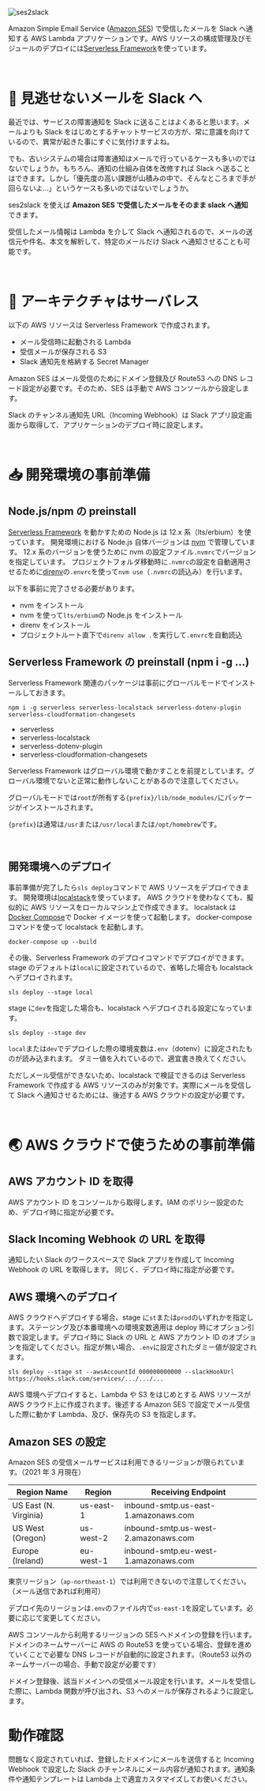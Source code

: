 ![ses2slack](https://i.gyazo.com/27885f31d143fce88ff1c20b2d880a28.png "ses2slack")

Amazon Simple Email Service ([Amazon SES](https://aws.amazon.com/jp/ses/)) で受信したメールを Slack へ通知する AWS Lambda アプリケーションです。AWS リソースの構成管理及びモジュールのデプロイには[Serverless Framework](https://www.serverless.com/)を使っています。

<br />

# 💌 見逃せないメールを Slack へ

最近では、サービスの障害通知を Slack に送ることはよくあると思います。メールよりも Slack をはじめとするチャットサービスの方が、常に意識を向けているので、異常が起きた事にすぐに気付けますよね。

でも、古いシステムの場合は障害通知はメールで行っているケースも多いのではないでしょうか。もちろん、通知の仕組み自体を改修すれば Slack へ送ることはできます。しかし「優先度の高い課題が山積みの中で、そんなところまで手が回らないよ…」というケースも多いのではないでしょうか。

ses2slack を使えば **Amazon SES で受信したメールをそのまま slack へ通知** できます。

受信したメール情報は Lambda を介して Slack へ通知されるので、メールの送信元や件名、本文を解析して、特定のメールだけ Slack へ通知させることも可能です。

<br />

# 📮 アーキテクチャはサーバレス

以下の AWS リソースは Serverless Framework で作成されます。

- メール受信時に起動される Lambda
- 受信メールが保存される S3
- Slack 通知先を格納する Secret Manager

Amazon SES はメール受信のためにドメイン登録及び Route53 への DNS レコード設定が必要です。そのため、SES は手動で AWS コンソールから設定します。

Slack のチャンネル通知先 URL（Incoming Webhook）は Slack アプリ設定画面から取得して、アプリケーションのデプロイ時に設定します。

<br />

# 📥 開発環境の事前準備

## Node.js/npm の preinstall

[Serverless Framework](https://www.serverless.com/) を動かすための Node.js は 12.x 系（lts/erbium）を使っています。
開発環境における Node.js 自体バージョンは [nvm](https://github.com/nvm-sh/nvm) で管理しています。
12.x 系のバージョンを使うために nvm の設定ファイル`.nvmrc`でバージョンを指定しています。
プロジェクトフォルダ移動時に`.nvmrc`の設定を自動適用させるために[direnv](https://github.com/direnv/direnv)の`.envrc`を使って`nvm use`（`.nvmrc`の読込み）を行います。

以下を事前に完了させる必要があります。

- nvm をインストール
- nvm を使って`lts/erbium`の Node.js をインストール
- direnv をインストール
- プロジェクトルート直下で`direnv allow .`を実行して`.envrc`を自動読込

## Serverless Framework の preinstall (npm i -g ...)

Serverless Framework 関連のパッケージは事前にグローバルモードでインストールしておきます。

```
npm i -g serverless serverless-localstack serverless-dotenv-plugin serverless-cloudformation-changesets
```

- serverless
- serverless-localstack
- serverless-dotenv-plugin
- serverless-cloudformation-changesets

Serverless Framework はグローバル環境で動かすことを前提としています。グローバル環境でないと正常に動作しないことがあるので注意してください。

グローバルモードでは`root`が所有する`{prefix}/lib/node_modules/`にパッケージがインストールされます。

`{prefix}`は通常は`/usr`または`/usr/local`または`/opt/homebrew`です。

<br />

## 開発環境へのデプロイ

事前準備が完了したら`sls deploy`コマンドで AWS リソースをデプロイできます。
開発環境は[localstack](https://github.com/localstack/localstack)を使っています。
AWS クラウドを使わなくても、擬似的に AWS リソースをローカルマシン上で作成できます。
localstack は[Docker Compose](https://docs.docker.jp/compose/toc.html)で Docker イメージを使って起動します。
docker-compose コマンドを使って localstack を起動します。

```
docker-compose up --build
```

その後、Serverless Framework のデプロイコマンドでデプロイができます。
stage のデフォルトは`local`に設定されているので、省略した場合も localstack へデプロイされます。

```
sls deploy --stage local
```

stage に`dev`を指定した場合も、localstack へデプロイされる設定になっています。

```
sls deploy --stage dev
```

`local`または`dev`でデプロイした際の環境変数は`.env`（dotenv）に設定されたものが読み込まれます。
ダミー値を入れているので、適宜書き換えてください。

ただしメール受信ができないため、localstack で検証できるのは Serverless Framework で作成する AWS リソースのみが対象です。実際にメールを受信して Slack へ通知させるためには、後述する AWS クラウドの設定が必要です。

<br />

# 🌏 AWS クラウドで使うための事前準備

## AWS アカウント ID を取得

AWS アカウント ID をコンソールから取得します。IAM のポリシー設定のため、デプロイ時に指定が必要です。

## Slack Incoming Webhook の URL を取得

通知したい Slack のワークスペースで Slack アプリを作成して Incoming Webhook の URL を取得します。
同じく、デプロイ時に指定が必要です。

## AWS 環境へのデプロイ

AWS クラウドへデプロイする場合、stage に`st`または`prod`のいずれかを指定します。ステージング及び本番環境への環境変数適用は deploy 時にオプション引数で設定します。デプロイ時に Slack の URL と AWS アカウント ID のオプションを指定してください。指定が無い場合、`.env`に設定されたダミー値が設定されます。

```
sls deploy --stage st --awsAccountId 000000000000 --slackHookUrl https://hooks.slack.com/services/.../.../...
```

AWS 環境へデプロイすると、Lambda や S3 をはじめとする AWS リソースが AWS クラウド上に作成されます。後述する Amazon SES で設定でメール受信した際に動かす Lambda、及び、保存先の S3 を指定します。

## Amazon SES の設定

Amazon SES の受信メールサービスは利用できるリージョンが限られています。（2021 年 3 月現在）

| Region Name           | Region    | Receiving Endpoint                   |
| --------------------- | --------- | ------------------------------------ |
| US East (N. Virginia) | us-east-1 | inbound-smtp.us-east-1.amazonaws.com |
| US West (Oregon)      | us-west-2 | inbound-smtp.us-west-2.amazonaws.com |
| Europe (Ireland)      | eu-west-1 | inbound-smtp.eu-west-1.amazonaws.com |

東京リージョン（`ap-northeast-1`）では利用できないので注意してください。（メール送信であれば利用可）

デプロイ先のリージョンは`.env`のファイル内で`us-east-1`を設定しています。必要に応じて変更してください。

AWS コンソールから利用するリージョンの SES へドメインの登録を行います。ドメインのネームサーバーに AWS の Route53 を使っている場合、登録を進めていくことで必要な DNS レコードが自動的に設定されます。（Route53 以外のネームサーバーの場合、手動で設定が必要です）

ドメイン登録後、該当ドメインへの受信メール設定を行います。メールを受信した際に、Lambda 関数が呼び出され、S3 へのメールが保存されるように設定します。

# 動作確認

問題なく設定されていれば、登録したドメインにメールを送信すると Incoming Webhook で設定した Slack のチャンネルにメール内容が通知されます。通知条件や通知テンプレートは Lambda 上で適宜カスタマイズしてお使いください。

<br />

